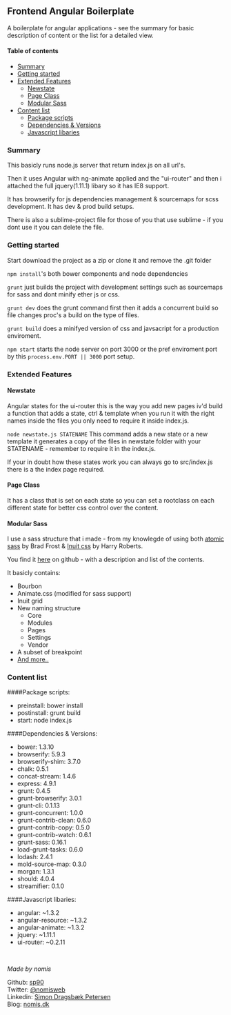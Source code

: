 ## Frontend Angular Boilerplate

A boilerplate for angular applications - see the summary for basic description of content or the list for a detailed view. 

#### Table of contents

* <a href="#summary">Summary</a>
* <a href="#getting-started">Getting started</a>
* <a href="#extended-features">Extended Features</a>
	* <a href="#newstate">Newstate</a>
	* <a href="#page-class">Page Class</a>
	* <a href="#modular-sass">Modular Sass</a>
* <a href="#content-list">Content list</a>
	* <a href="#package-scripts">Package scripts</a>
	* <a href="#dependencies-versions">Dependencies & Versions</a>
	* <a href="#javascript-libaries">Javascript libaries</a>

### Summary

This basicly runs node.js server that return index.js on all url's. 

Then it uses Angular with ng-animate applied and the  "ui-router" and then i attached the full jquery(1.11.1) libary so it has IE8 support.

It has browserify for js dependencies management & sourcemaps for scss development. It has dev & prod build setups.

There is also a sublime-project file for those of you that use sublime - if you dont use it you can delete the file.

### Getting started

Start download the project as a zip or clone it and remove the .git folder

`npm install`'s both bower components and node dependencies

`grunt` just builds the project with development settings such as sourcemaps for sass and dont minify ether js or css.

`grunt dev` does the grunt command first then it adds a concurrent build so file changes proc's a build on the type of files.

`grunt build` does a minifyed version of css and javsacript for a production enviroment.

`npm start` starts the node server on port 3000 or the pref enviroment port by this `process.env.PORT || 3000` port setup.

### Extended Features

#### Newstate

Angular states for the ui-router this is the way you add new pages iv'd build a function that adds a state, ctrl & template when you run it with the right names inside the files you only need to require it inside index.js.

`node newstate.js STATENAME` This command adds a new state or a new template it generates a copy of the files in newstate folder with your STATENAME - remember to require it in the index.js.

If your in doubt how these states work you can always go to src/index.js there is a the index page required.

#### Page Class

It has a class that is set on each state so you can set a rootclass on each different state for better css control over the content. 

#### Modular Sass

I use a sass structure that i made - from my knowlegde of using both <a href="http://patternlab.io/">atomic sass</a> by Brad Frost & <a href="https://github.com/csswizardry/inuit.css/">Inuit css</a> by Harry Roberts. 

You find it <a href="https://github.com/sp90/modularSass">here</a> on github - with a description and list of the contents. 

It basicly contains:

* Bourbon
* Animate.css (modified for sass support)
* Inuit grid
* New naming structure
	 * Core
	 * Modules
	 * Pages
	 * Settings
	 * Vendor
* A subset of breakpoint
* <a href="https://github.com/sp90/modularSass">And more..</a>

### Content list

####Package scripts:

* preinstall: bower install
* postinstall: grunt build
* start: node index.js

####Dependencies & Versions:

* bower: 1.3.10
* browserify: 5.9.3
* browserify-shim: 3.7.0
* chalk: 0.5.1
* concat-stream: 1.4.6
* express: 4.9.1
* grunt: 0.4.5
* grunt-browserify: 3.0.1
* grunt-cli: 0.1.13
* grunt-concurrent: 1.0.0
* grunt-contrib-clean: 0.6.0
* grunt-contrib-copy: 0.5.0
* grunt-contrib-watch: 0.6.1
* grunt-sass: 0.16.1
* load-grunt-tasks: 0.6.0
* lodash: 2.4.1
* mold-source-map: 0.3.0
* morgan: 1.3.1
* should: 4.0.4
* streamifier: 0.1.0


####Javascript libaries:

* angular: ~1.3.2
* angular-resource: ~1.3.2
* angular-animate: ~1.3.2
* jquery: ~1.11.1
* ui-router: ~0.2.11



<br />

<i>Made by nomis</i>

Github: <a href="https://github.com/sp90">sp90</a><br />
Twitter: <a href="https://twitter.com/nomisweb">@nomisweb</a><br />
Linkedin: <a href="dk.linkedin.com/pub/simon-petersen/71/b30/112/">Simon Dragsbæk Petersen</a><br />
Blog: <a href="http://www.nomis.dk">nomis.dk</a>
